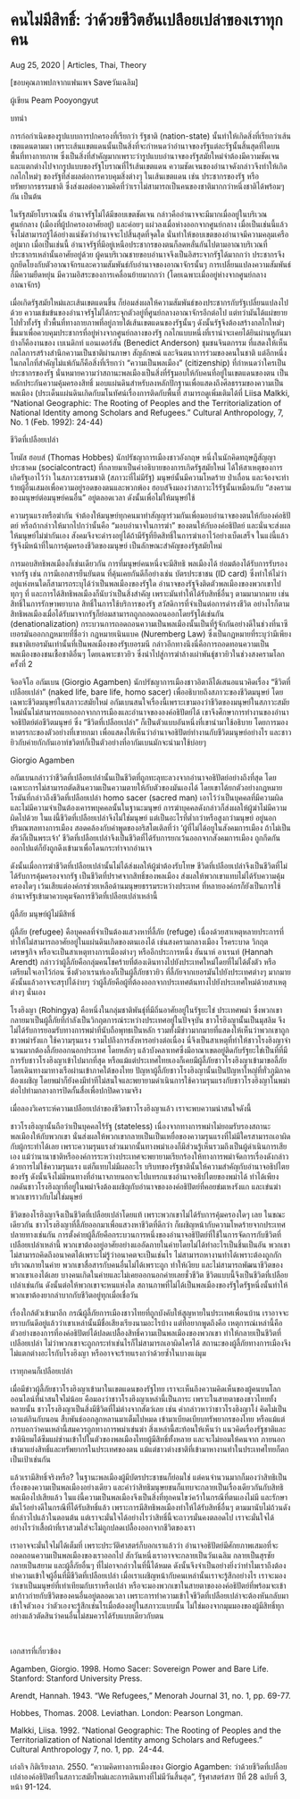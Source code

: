 # คนไม่มีสิทธิ์: ว่าด้วยชีวิตอันเปลือยเปล่าของเราทุกคน

Aug 25, 2020 | Articles, Thai, Theory





[ขอบคุณภาพปกจากแฟนเพจ Saveวันเฉลิม]

ผู้เขียน Peam Pooyongyut

บทนำ

การก่อกําเนิดของรูปแบบการปกครองที่เรียกว่า รัฐชาติ (nation-state) นั้นทําให้เกิดสิ่งที่เรียกว่าเส้นเขตแดนตามมา เพราะเส้นแขตแดนนั้นเป็นสิ่งที่จะกําหนดว่าอํานาจของรัฐแต่ละรัฐนั้นสิ้นสุดที่ใดบนพื้นที่ทางกายภาพ ซึ่งเป็นสิ่งที่สําคัญมากเพราะว่ารูปแบบอํานาจของรัฐสมัยใหม่จําต้องมีความชัดเจน และแตกต่างไปจากรูปแบบของรัฐโบราณที่ไร้เส้นเขตแดน ความชัดเจนของอํานาจดังกล่าวจึงทําให้เกิดกลไกใหม่ๆ ของรัฐที่ส่งผลต่อการควบคุมสิ่งต่างๆ ในเส้นเขตแดน เช่น ประชากรของรัฐ หรือทรัพยากรธรรมชาติ ซึ่งส่งผลต่อความคิดที่ว่าเราไม่สามารถเป็นคนของชาติมากกว่าหนึ่งชาติได้พร้อมๆ กัน เป็นต้น

ในรัฐสมัยโบราณนั้น อํานาจรัฐไม่ได้มีขอบเขตชัดเจน กล่าวคืออํานาจจะมีมากเมื่ออยู่ในบริเวณศูนย์กลาง (เมืองที่ผู้ปกครองอาศัยอยู่) และค่อยๆ แผ่วลงเมื่อห่างออกจากศูนย์กลาง เมื่อเป็นเช่นนี้แล้วจึงไม่สามารถรู้ได้อย่างแน่ชัดว่าอํานาจจะไปสิ้นสุดที่จุดใด นั่นทําให้ขอบเขตของอํานาจมีความคลุมเครืออยู่มาก เมื่อเป็นเช่นนี้ อํานาจรัฐที่มีอยู่เหนือประชากรของตนก็ลดหลั่นกันไปตามอาณาบริเวณที่ประชากรเหล่านั้นอาศัยอยู่ด้วย ผู้คนบริเวณชายขอบอํานาจจึงเป็นอิสระจากรัฐได้มากกว่า ประชากรจึงถูกยึดโยงกับตัวอาณาจักรและความสัมพันธ์กับอํานาจของอาณาจักรนั้นๆ การเปลี่ยนแปลงความสัมพันธ์ก็มีความยืดหยุ่น มีความอิสระของการเคลื่อนย้ายมากกว่า (โดยเฉพาะเมื่ออยู่ห่างจากศูนย์กลางอาณาจักร)

เมื่อเกิดรัฐสมัยใหม่และเส้นเขตแดนขึ้น ก็ย่อมส่งผลให้ความสัมพันธ์ของประชากรกับรัฐเปลี่ยนแปลงไปด้วย ความเข้มข้นของอํานาจรัฐไม่ได้กระจุกตัวอยู่ที่ศูนย์กลางอาณาจักรอีกต่อไป แต่ทว่ามันได้แผ่ขยายไปทั่วทั้งรัฐ ทั่วพื้นที่ทางกายภาพที่อยู่ภายใต้เส้นเขตแดนของรัฐนั้นๆ ดังนั้นรัฐจึงต้องสร้างกลไกใหม่ๆ ขึ้นมาเพื่อควบคุมประชากรที่อยู่ห่างจากศูนย์กลางของรัฐ กลไกแบบหนึ่งที่เราน่าจะเคยได้ยินผ่านหูกันมาบ้างก็คืองานของ เบเนดิกท์ แอนเดอร์สัน (Benedict Anderson) ชุมชนจินตกรรม ที่แสดงให้เห็นกลไลการสร้างสำนึกความเป็นชาติผ่านภาษา สัญลักษณ์ และจินตนาการร่วมของคนในชาติ แต่อีกหนึ่งในกลไกที่สำคัญไม่แพ้กันก็คือสิ่งที่เรียกว่า “ความเป็นพลเมือง” (citizenship) ที่กําหนดว่าใครเป็นประชากรของรัฐ นั่นหมายความว่าสถานะพลเมืองเป็นสิ่งที่รัฐมอบให้กับคนที่อยู่ในเขตแดนของตน เป็นหลักประกันความคุ้มครองสิทธิ์ มอบแผ่นดินสำหรับลงหลักปักฐานเพื่อแสดงถึงศีลธรรมของความเป็นพลเมือง (ประเด็นแผ่นดินเกิดกับมโนทัศน์เรื่องการติดกับพื้นที่ สามารถดูเพิ่มเติมได้ที่ Liisa Malkki, “National Geographic: The Rooting of Peoples and the Territorialization of National Identity among Scholars and Refugees.” Cultural Anthropology, 7, No. 1 (Feb. 1992): 24-44)

ชีวิตที่เปลือยเปล่า

โทมัส ฮอบส์ (Thomas Hobbes) นักปรัชญาการเมืองชาวอังกฤษ หนึ่งในนักคิดทฤษฎีสัญญาประชาคม (socialcontract) ที่กลายมาเป็นคําอธิบายของการเกิดรัฐสมัยใหม่ ได้ให้สาเหตุของการเกิดรัฐเอาไว้ว่า ในสภาวะธรรมชาติ (สภาวะที่ไม่มีรัฐ) มนุษย์นั้นมีความโหดร้าย ป่าเถื่อน และจ้องจะทําร้ายผู้อื่นเสมอเพื่อความอยู่รอดของตนและพวกพ้อง ฮอบส์จึงมองว่าสภาวะไร้รัฐนั้นเหมือนกับ “สงครามของมนุษย์ต่อมนุษย์คนอื่น” อยู่ตลอดเวลา ดังนั้นเพื่อไม่ให้มนุษย์ใช้

ความรุนแรงหรือฆ่ากัน จําต้องให้มนุษย์ทุกคนมาทําสัญญาร่วมกันเพื่อมอบอํานาจของตนให้กับองค์อธิปัตย์ หรือถ้ากล่าวให้มากไปกว่านั้นคือ “มอบอํานาจในการฆ่า” ของตนให้กับองค์อธิปัตย์ และนั่นจะส่งผลให้มนุษย์ไม่ฆ่ากันเอง สังคมจึงจะดำรงอยู่ได้ถ้ามีรัฐที่ยึดสิทธิ์ในการฆ่าเอาไว้อย่างเบ็ดเสร็จ ในแง่นี้แล้วรัฐจึงมีหน้าที่ในการคุ้มครองชีวิตของมนุษย์ เป็นลักษณะสําคัญของรัฐสมัยใหม่

การมอบสิทธิพลเมืองก็เช่นเดียวกัน การที่มนุษย์คนหนึ่งจะมีสิทธิ พลเมืองได้ ย่อมต้องได้รับการรับรองจากรัฐ เช่น การมีเอกสารยืนยันตน ที่คุ้นเคยกันดีก็อย่างเช่น บัตรประชาชน (ID card) ซึ่งทําให้ไม่ว่าอยู่แห่งหนใดก็สามารถระบุได้ว่าเป็นพลเมืองของรัฐใด อํานาจของรัฐจึงติดตัวพลเมืองของพวกเขาไปทุกๆ ที่ และการได้สิทธิพลเมืองก็นับว่าเป็นสิ่งสําคัญ เพราะมันทําให้ได้รับสิทธิ์อื่นๆ ตามมามากมาย เช่น สิทธิ์ในการรักษาพยาบาล สิทธิ์ในการใช้บริการของรัฐ สวัสดิการที่จําเป็นต่อการดํารงชีวิต อย่างไรก็ตาม สิทธิพลเมืองเมื่อได้รับมาจากรัฐก็ย่อมสามารถถูกถอดถอนออกโดยรัฐได้เช่นกัน (denationalization) กระบวนการถอดถอนความเป็นพลเมืองนั้นเป็นที่รู้จักกันอย่างดีในช่วงที่นาซีเยอรมันออกกฏหมายที่ชื่อว่า กฏหมายเนินแบค (Nuremberg Law) ซึ่งเป็นกฏหมายที่ระบุว่ามีเพียงชนชาติเยอรมันเท่านั้นที่เป็นพลเมืองของรัฐเยอรมนี กล่าวอีกทางนึงนี่คือการถอดทอนความเป็นพลเมืองของชนเชื้อชาติอื่นๆ โดยเฉพาะชาวยิว ซึ่งนําไปสู่การฆ่าล้างเผ่าพันธ์ุชาวยิวในช่วงสงครามโลกครั้งที่ 2

จิออจิโอ อกัมเบน (Giorgio Agamben) นักปรัชญาการเมืองชาวอิตาลีได้เสนอแนวคิดเรื่อง “ชีวิตที่เปลือยเปล่า” (naked life, bare life, homo sacer) เพื่ออธิบายถึงสภาวะของชีวิตมนุษย์ โดยเฉพาะชีวิตมนุษย์ในสภาวะสมัยใหม่ อกัมเบนสนใจเรื่องนี้เพราะเขามองว่าชีวิตของมนุษย์ในสภาวะสมัยใหม่นั้นไม่สามารถแยกออกจากการเมืองและอํานาจขององค์อธิปัตย์ได้ เขาจึงศึกษาการทํางานของอํานาจอธิปัตย์ต่อชีวิตมนุษย์ ซึ่ง “ชีวิตที่เปลือยเปล่า” ก็เป็นตัวแบบอันหนึ่งที่เขานํามาใช้อธิบาย โดยการมองหาตรรกะของตัวอย่างที่เขายกมา เพื่อแสดงให้เห็นว่าอํานาจอธิปัตย์ทํางานกับชีวิตมนุษย์อย่างไร และชาวยิวกับค่ายกักกันเอาท์ชวิตท์ก็เป็นตัวอย่างที่อากัมเบนมักจะนํามาใช้บ่อยๆ

Giorgio Agamben

อกัมเบนกล่าวว่าชีวิตที่เปลือยเปล่านั้นเป็นชีวิตที่ถูกทะลุทะลวงจากอํานาจอธิปัตย์อย่างถึงที่สุด โดยเฉพาะการไม่สามารถตัดสินความเป็นความตายให้กับตัวของมันเองได้ โดยเขาได้ยกตัวอย่างกฎหมายโรมันที่กล่าวถึงชีวิตที่เปลือยเปล่า homo sacer (sacred man) เอาไว้ว่าเป็นบุคคลที่มีความผิด และไม่มีความจําเป็นต้องเคารพบุคคลนั้นในฐานะมนุษย์ การฆ่าบุคคลดังกล่าวก็ส่งผลให้ผู้ฆ่าไม่มีความผิดไปด้วย ในแง่นี้ชีวิตที่เปลือยเปล่าจึงไม่ใช่มนุษย์ แต่เป็นอะไรที่ต่ำกว่าหรือสูงกว่ามนุษย์ อยู่นอกปริมณฑลทางการเมือง สอดคล้องกับคําพูดของอริสโตเติลที่ว่า ‘ผู้ที่ไม่ได้อยูในสังคมการเมือง ถ้าไม่เป็นสัตว์ก็เป็นพระเจ้า’ ชีวิตที่เปลือยเปล่าจึงเป็นชีวิตที่ได้รับการยกเว้นออกจากสังคมการเมือง ถูกกีดกันออกไปแต่ก็ยังถูกดึงเข้ามาเพื่อโดนกระทำจากอำนาจ

ดังนั้นเมื่อการฆ่าชีวิตที่เปลือยเปล่านั้นไม่ได้ส่งผลให้ผู้ฆ่าต้องรับโทษ ชีวิตที่เปลือยเปล่าจึงเป็นชีวิตที่ไม่ได้รับการคุ้มครองจากรัฐ เป็นชีวิตที่ปราศจากสิทธิ์ของพลเมือง ส่งผลให้พวกเขาแทบไม่ได้รับความคุ้มครองใดๆ เว้นเสียแต่องค์กรช่วยเหลือด้านมนุษยธรรมระหว่างประเทศ ที่หลายองค์กรก็ยังเป็นการใช้อำนาจรัฐเข้ามาควบคุมจัดการชีวิตที่เปลือยเปล่าเหล่านี้

ผู้ลี้ภัย มนุษย์ผู้ไม่มีสิทธิ์

ผู้ลี้ภัย (refugee) คือบุคคลที่จำเป็นต้องแสวงหาที่ลี้ภัย (refuge) เนื่องด้วยสาเหตุหลายประการที่ทำให้ไม่สามารถอาศัยอยู่ในแผ่นดินเกิดของตนเองได้ เช่นสงครามกลางเมือง โรคระบาด วิกฤตเศรษฐกิจ หรือจะเป็นสาเหตุทางการเมืองต่างๆ หรืออีกประการหนึ่ง ฮันนาห์ อาเรนท์ (Hannah Arendt) กล่าวว่าผู้ลี้ภัยคือกลุ่มคนโชคร้ายที่ต้องเดินทางไปยังประเทศใหม่โดยที่ไม่ได้ตั้งตัว หรือเตรียมใจเอาไว้ก่อน ซึ่งตัวอาเรนท์เองก็เป็นผู้ลี้ภัยชาวยิว ที่ลี้ภัยจากเยอรมันไปยังประเทศต่างๆ มากมาย ดังนั้นแล้วอาจจะสรุปได้ง่ายๆ ว่าผู้ลี้ภัยคือผู้ที่ต้องออกจากประเทศต้นทางไปยังประเทศใหม่ด้วยสาเหตุต่างๆ นั่นเอง



โรงฮิงญา (Rohingya) คือหนึ่งในกลุ่มชาติพันธ์ุที่มีถิ่นอาศัยอยู่ในรัฐยะไข่ ประเทศพม่า ซึ่งพวกเขากลายมาเป็นผู้ลี้ภัยที่กำลังเป็นวิกฤตการณ์ระหว่างประเทศอยู่ในปัจจุบัน ชาวโรฮิงญานั้นเป็นมุสลิม จึงไม่ได้รับการยอมรับทางการพม่าที่นับถือพุทธเป็นหลัก รวมทั้งมีข่าวมากมายที่แสดงให้เห็นว่าพวกเขาถูกชาวพม่ารังแก ใช้ความรุนแรง รวมไปถึงการสังหารอย่างต่อเนื่อง นี่จึงเป็นสาเหตุที่ทําให้ชาวโรงฮิงญาจํานวนมากต้องลี้ภัยออกนอกประเทศ โดยหลักๆ แล้วบังคลาเทศซึ่งมีอาณาเขตอยู่ติดกับรัฐยะไข่เป็นที่ที่มีการรับชาวโรงฮิงญาเข้าไปมากที่สุด หรือแม้แต่ประเทศไทยเองก็เคยมีผู้ลี้ภัยชาวโรงฮิงญาเข้ามาขอลี้ภัย โดยเดินทางมาทางเรือผ่านเข้าภาคใต้ของไทย ปัญหาผู้ลี้ภัยชาวโรงฮิงญานั้นเป็นปัญหาใหญ่ที่ทั่วภูมิภาคต้องเผชิญ โดยพม่าก็ยังคงมีท่าทีไม่สนใจและพยายามดําเนินการใช้ความรุนแรงกับชาวโรงฮิงญาในพม่าต่อไปท่ามกลางการปิดกั้นสื่อเพื่อปกปิดความจริง

เมื่อลองวิเคราะห์ความเปลือยเปล่าของชีวิตชาวโรงฮิงญาแล้ว เราจะพบความน่าสนใจดังนี้

ชาวโรงฮิงญานั้นถือว่าเป็นบุคคลไร้รัฐ (stateless) เนื่องจากทางการพม่าไม่ยอมรับรองสถานะพลเมืองให้กับพวกเขา นั่นส่งผลให้พวกเขากลายเป็นเป็นเหยื่อของความรุนแรงที่ไม่มีใครสามารถเอาผิดกับผู้กระทําได้เลย เพราะความรุนแรงส่วนมากนั้นทางพม่าเองก็มีส่วนรู้เห็นรวมถึงเป็นผู้ดำเนินการเสียเอง แม้ว่านานาชาติหรือองค์การระหว่างประเทศจะพยายามเรียกร้องให้ทางการพม่าจัดการเรื่องดังกล่าวด้วยการไม่ใช้ความรุนแรง แต่ก็แทบไม่มีผลอะไร บริบทของรัฐชาตินั้นให้ความสําคัญกับอํานาจอธิปไตยของรัฐ ดังนั้นจึงไม่มีหนทางที่อํานาจภายนอกจะไปแทรกแซงอํานาจอธิปไตยของพม่าได้ ทำได้เพียงกดดันชาวโรงฮิงญาที่อยู่ในพม่าจึงต้องเผชิญกับอํานาจขององค์อธิปัตย์ที่คอยข่มเหงรังแก และเข่นฆ่าพวกเขาราวกับไม่ใช่มนุษย์

ชีวิตของโรฮิงญาจึงเป็นชีวิตที่เปลือยเปล่าโดยแท้ เพราะพวกเขาไม่ได้รับการคุ้มครองใดๆ เลย ในขณะเดียวกัน ชาวโรงฮิงญาที่ลี้ภัยออกมาเพื่อแสวงหาชีวิตที่ดีกว่า ก็เผชิญหน้ากับความโหดร้ายจากประเทศปลายทางเช่นกัน การตั้งค่ายผู้ลี้ภัยคือกระบวนการหนึ่งของอํานาจอธิปัตย์ที่ใช้ในการจัดการกับชีวิตที่เปลือยเปล่าเหล่านี้ พวกเขาต้องอยู่อาศัยอย่างแออัดภายในค่ายโดยไม่ได้ทําอะไรเป็นชิ้นเป็นอัน พวกเขาไม่สามารถคิดถึงอนาคตได้เพราะไม่รู้ว่าอนาคตจะเป็นเช่นไร ไม่สามารถหางานทําได้เพราะต้องถูกกักบริเวณภายในค่าย พวกเขาสื่อสารกับคนอื่นไม่ได้เพราะถูก ทําให้เงียบ และไม่สามารถพัฒนาชีวิตของพวกเขาเองได้เลย บางคนเกิดในค่ายและไม่เคยออกนอกค่ายเลยชั่วชีวิต ชีวิตแบบนี้จึงเป็นชีวิตที่เปลือยเปล่าเช่นกัน ดังนั้นต่อให้พวกเขาจะหนแห่งใด สถานภาพที่ไม่ได้เป็นพลเมืองของรัฐใดรัฐหนึ่งนั้นทําให้พวกเขาต้องยากลําบากกับชีวิตอยู่ทุกเมื่อเชื่อวัน

เรื่องใกล้ตัวเข้ามาอีก กรณีผู้ลี้ภัยการเมืองชาวไทยที่ถูกบังคับให้สูญหายในประเทศเพื่อนบ้าน เราอาจจะทราบกันดีอยู่แล้วว่าเขาเหล่านั้นมีชื่อเสียงเรียงนามอะไรบ้าง แต่ที่อยากพูดถึงคือ เหตุการณ์เหล่านี้คือตัวอย่างของการที่องค์อธิปัตย์ได้ปลดเปลื้องสิทธิ์ความเป็นพลเมืองของพวกเขา ทำให้กลายเป็นชีวิตที่เปลือยเปล่า ไม่ว่าพวกเขาจะถูกกระทำเช่นไรก็ไม่สามารถเอาผิดใครได้ สถานะของผู้ลี้ภัยทางการเมืองจึงไม่แตกต่างอะไรกับโรงฮิงญา หรืออาจจะร้ายแรงกว่าด้วยซ้ำในบางแง่มุม

เราทุกคนก็เปลือยเปล่า

เมื่อมีข่าวผู้ลี้ภัยชาวโรงฮิงญาเข้ามาในเขตแดนของรัฐไทย เราจะเห็นถึงความคิดเห็นของผู้คนบนโลกออนไลน์ที่น่าสนใจไม่น้อย คือมองว่าชาวโรงฮิงญาเหล่านี้เป็นภาระ เพราะในสายตาของชาวไทยทั้งหลายนั้น ชาวโรงฮิงญาเป็นสิ่งมีชีวิตที่ไม่ต่างจากสัตว์เลย เช่น คํากล่าวหาว่าชาวโรงฮิงญาโง่ คิดไม่เป็น เอาแต่กินกับนอน สืบพันธ์ออกลูกหลานมาเต็มไปหมด เข้ามาเบียดเบียบทรัพยากรของไทย หรือแม้แต่การบอกว่าคนเหล่านี้สมควรถูกทางการพม่าเข่นฆ่า สิ่งเหล่านี้สะท้อนให้เห็นว่า แนวคิดเรื่องรัฐชาติและชาตินิยมได้ซึมแผ่ซ่านเข้าไปในตัวของพลเมืองไทยผู้มีสิทธิ์ทั้งหลาย และจะไม่ยอมให้คนจาก ภายนอกเข้ามาแย่งสิทธิ์และทรัพยากรในประเทศของตน แม้แต่ชาวต่างชาติที่เข้ามาหางานทำในประเทศไทยก็ตกเป็นเป้าเช่นกัน

แล้วเรามีสิทธิ์จริงหรือ? ในฐานะพลเมืองผู้มีบัตรประชาชนก็ย่อมใช่ แต่คนจํานวนมากก็มองว่าสิทธิเป็นเรื่องของความเป็นพลเมืองอย่างเดียว และคําว่าสิทธิมนุษยชนก็แทบจะกลายเป็นเรื่องเดียวกันกับสิทธิพลเมืองไปเสียแล้ว ในแง่นี้ความเป็นพลเมืองจึงเป็นสิ่งที่ทุกคนไขว่คว้าในกรณีที่ตนเองไม่มี และรักษามันไว้อย่างดีในกรณีที่ได้รับสิทธิ์แล้ว เพราะการมีสิทธิพลเมืองทําให้ได้รับสิทธิ์อื่นๆ ตามมานับไม่ถ้วนดังที่กล่าวไปแล้วในตอนต้น แต่เราจะมั่นใจได้อย่างไรว่าสิทธิ์นี้จะถาวรมั่นคงตลอดไป เราจะมั่นใจได้อย่างไรว่าเสื้อผ้าที่เราสวมใส่จะไม่ถูกปลดเปลื้องออกจากชีวิตของเรา

เราอาจจะมั่นใจไม่ได้เต็มที่ เพราะประวัติศาสตร์ก็บอกเราแล้วว่า อํานาจอธิปัตย์มีศักยภาพเสมอที่จะถอดถอนความเป็นพลเมืองของเราออกไป สักวันหนึ่งเราอาจจะกลายเป็นวันเฉลิม กลายเป็นสุรชัย กลายเป็นสยาม และผู้ลี้ภัยอื่นๆ ที่ไม่อาจกล่าวในที่นี้ได้หมด ดังนั้นจึงจําเป็นอย่างยิ่งว่าทําไมเราถึงต้องทําความเข้าใจผู้อื่นที่มีชีวิตที่เปลือยเปล่า เมื่อเราเผชิญหน้ากับคนเหล่านั้นเราจะรู้สึกอย่างไร เราจะมองว่าเขาเป็นมนุษย์ที่เท่าเทียมกับเราหรือเปล่า หรือจะมองพวกเขาในสายตาขององค์อธิปัตย์ที่พร้อมจะเข้ามาก้าวก่ายกับชีวิตของคนอื่นอยู่ตลอดเวลา เพราะการทําความเข้าใจชีวิตที่เปลือยเปล่าจะต้องหันกลับมาเข้าใจตัวเอง ว่าตัวเองจะรู้สึกเช่นไรเมื่อต้องอยู่ในสภาวะแบบนั้น ไม่ใช่มองจากมุมมองของผู้มีสิทธิ์ทุกอย่างแล้วตัดสินว่าคนอื่นไม่สมควรได้รับแบบเดียวกับตน

 

เอกสารที่เกี่ยวข้อง



Agamben, Giorgio. 1998. Homo Sacer: Sovereign Power and Bare Life. Stanford: Stanford University Press.

Arendt, Hannah. 1943. “We Refugees,” Menorah Journal 31, no. 1, pp. 69-77.

Hobbes, Thomas. 2008. Leviathan. London: Pearson Longman.

Malkki, Liisa. 1992. “National Geographic: The Rooting of Peoples and the Territorialization of National Identity among Scholars and Refugees.” Cultural Anthropology 7, no. 1, pp.  24-44.

เก่งกิจ กิติเรียงลาภ. 2550. “ความคิดทางการเมืองของ Giorgio Agamben: ว่าด้วยชีวิตที่เปลือยเปล่าองค์อธิปัตย์ในสภาวะสมัยใหม่และการเดินทางที่ไม่มีวันสิ้นสุด”, รัฐศาสตร์สาร ปีที่ 28 ฉบับที่ 3, หน้า 91-124.